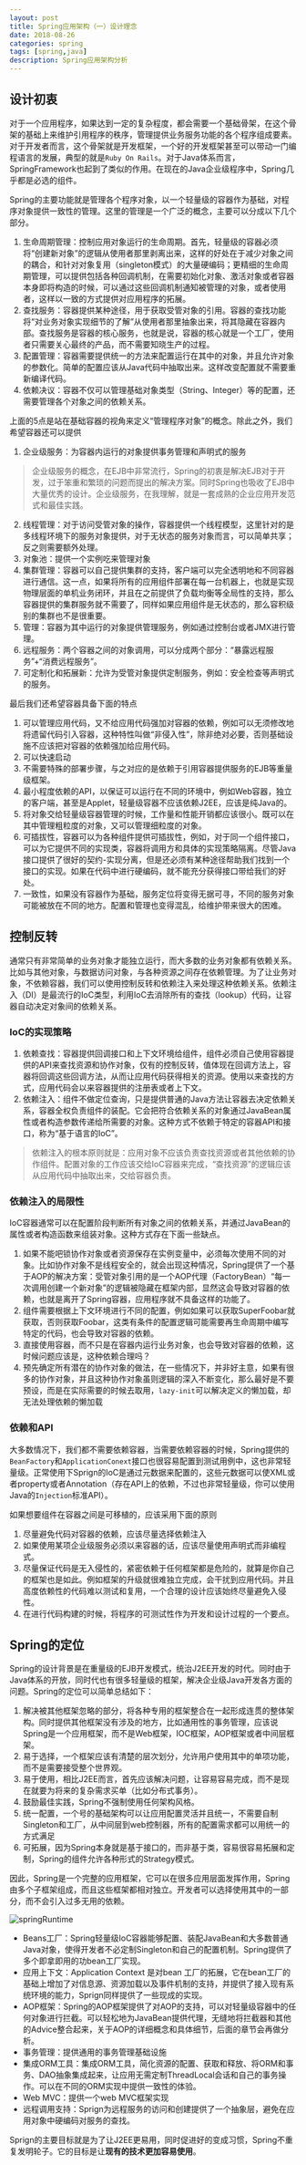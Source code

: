 ```yaml
---
layout: post
title: Spring应用架构（一）设计理念
date: 2018-08-26
categories: spring
tags: [spring,java]
description: Spring应用架构分析
---
```


## 设计初衷

对于一个应用程序，如果达到一定的复杂程度，都会需要一个基础骨架，在这个骨架的基础上来维护引用程序的秩序，管理提供业务服务功能的各个程序组成要素。对于开发者而言，这个骨架就是开发框架，一个好的开发框架甚至可以带动一门编程语言的发展，典型的就是`Ruby On Rails`。对于Java体系而言，SpringFramework也起到了类似的作用。在现在的Java企业级程序中，Spring几乎都是必选的组件。

Spring的主要功能就是管理各个程序对象，以一个轻量级的容器作为基础，对程序对象提供一致性的管理。这里的管理是一个广泛的概念，主要可以分成以下几个部分。

1. 生命周期管理：控制应用对象运行的生命周期。首先，轻量级的容器必须将“创建新对象”的逻辑从使用者那里剥离出来，这样的好处在于减少对象之间的耦合，和针对对象复用（singleton模式）的大量硬编码；更精细的生命周期管理，可以提供包括各种回调机制，在需要初始化对象、激活对象或者容器本身即将构造的时候，可以通过这些回调机制通知被管理的对象，或者使用者，这样以一致的方式提供对应用程序的拓展。
2. 查找服务：容器提供某种途径，用于获取受管对象的引用。容器的查找功能将“对业务对象实现细节的了解”从使用者那里抽象出来，将其隐藏在容器内部。查找服务是容器的核心服务，也就是说，容器的核心就是一个工厂，使用者只需要关心最终的产品，而不需要知晓生产的过程。
3. 配置管理：容器需要提供统一的方法来配置运行在其中的对象，并且允许对象的参数化。简单的配置应该从Java代码中抽取出来。这样改变配置就不需要重新编译代码。
4. 依赖决议：容器不仅可以管理基础对象类型（String、Integer）等的配置，还需要管理各个对象之间的依赖关系。

上面的5点是站在基础容器的视角来定义“管理程序对象”的概念。除此之外，我们希望容器还可以提供

1. 企业级服务：为容器内运行的对象提供事务管理和声明式的服务
> 企业级服务的概念，在EJB中非常流行，Spring的初衷是解决EJB对于开发，过于笨重和繁琐的问题而提出的解决方案。同时Spring也吸收了EJB中大量优秀的设计。企业级服务，在我理解，就是一套成熟的企业应用开发范式和最佳实践。
2. 线程管理：对于访问受管对象的操作，容器提供一个线程模型，这里针对的是多线程环境下的服务对象提供，对于无状态的服务对象而言，可以简单共享；反之则需要额外处理。
3. 对象池：提供一个实例吃来管理对象
4. 集群管理：容器可以自己提供集群的支持，客户端可以完全透明地和不同容器进行通信。这一点，如果将所有的应用组件部署在每一台机器上，也就是实现物理层面的单机业务闭环，并且在之前提供了负载均衡等全局性的支持，那么容器提供的集群服务就不需要了，同样如果应用组件是无状态的，那么容积级别的集群也不是很重要。
5. 管理：容器为其中运行的对象提供管理服务，例如通过控制台或者JMX进行管理。
6. 远程服务：两个容器之间的对象调用，可以分成两个部分：“暴露远程服务”+“消费远程服务”。
7. 可定制化和拓展新：允许为受管对象提供定制服务，例如：安全检查等声明式的服务。

最后我们还希望容器具备下面的特点

1. 可以管理应用代码，又不给应用代码强加对容器的依赖，例如可以无须修改地将遗留代码引入容器，这种特性叫做“非侵入性”，除非绝对必要，否则基础设施不应该把对容器的依赖强加给应用代码。
2. 可以快速启动
3. 不需要特殊的部署步骤，与之对应的是依赖于引用容器提供服务的EJB等重量级框架。
4. 最小程度依赖的API，以保证可以运行在不同的环境中，例如Web容器，独立的客户端，甚至是Applet，轻量级容器不应该依赖J2EE，应该是纯Java的。
5. 将对象交给轻量级容器管理的时候，工作量和性能开销都应该很小。既可以在其中管理粗粒度的对象，又可以管理细粒度的对象。
6. 可插拔性，容器可以为各种组件提供可插拔性，例如，对于同一个组件接口，可以为它提供不同的实现类，容器将调用方和具体的实现策略隔离。尽管Java接口提供了很好的契约-实现分离，但是还必须有某种途径帮助我们找到一个接口的实现。如果在代码中进行硬编码，就不能充分获得接口带给我们的好处。
7. 一致性，如果没有容器作为基础，服务定位将变得无据可寻，不同的服务对象可能被放在不同的地方。配置和管理也变得混乱，给维护带来很大的困难。

## 控制反转

通常只有非常简单的业务对象才能独立运行，而大多数的业务对象都有依赖关系。比如与其他对象，与数据访问对象，与各种资源之间存在依赖管理。为了让业务对象，不依赖容器，我们可以使用控制反转和依赖注入来处理这种依赖关系。依赖注入（DI）是最流行的IoC类型，利用IoC去消除所有的查找（lookup）代码，让容器自动决定对象间的依赖关系。

### IoC的实现策略

1. 依赖查找：容器提供回调接口和上下文环境给组件，组件必须自己使用容器提供的API来查找资源和协作对象，仅有的控制反转，值体现在回调方法上，容器将回调这些回调方法，从而让应用代码获得相关的资源。使用以来查找的方式，应用代码会以来容器提供的注册表或者上下文。
2. 依赖注入：组件不做定位查询，只是提供普通的Java方法让容器去决定依赖关系，容器全权负责组件的装配。它会把符合依赖关系的对象通过JavaBean属性或者构造参数传递给所需要的对象。这种方式不依赖于特定的容器API和接口，称为“基于语言的IoC”。
> 依赖注入的根本原则就是：应用对象不应该负责查找资源或者其他依赖的协作组件。配置对象的工作应该交给IoC容器来完成，“查找资源”的逻辑应该从应用代码中抽取出来，交给容器负责。

### 依赖注入的局限性

IoC容器通常可以在配置阶段判断所有对象之间的依赖关系，并通过JavaBean的属性或者构造函数来组装对象。这种方式存在下面一些缺点。

1. 如果不能吧锁协作对象或者资源保存在实例变量中，必须每次使用不同的对象。比如协作对象不是线程安全的，就会出现这种情况，Spring提供了一个基于AOP的解决方案：受管对象引用的是一个AOP代理（FactoryBean）“每一次调用创建一个新对象”的逻辑被隐藏在框架内部，显然这会导致对容器的依赖，也就是离开了Spring容器，应用程序就不具备这样的功能了。
2. 组件需要根据上下文环境进行不同的配置，例如如果可以获取SuperFoobar就获取，否则获取Foobar，这类有条件的配置逻辑可能需要再生命周期中编写特定的代码，也会导致对容器的依赖。
3. 直接使用容器，而不只是在容器内运行业务对象，也会导致对容器的依赖，这时候问题应该是，这种依赖合理吗？
4. 预先确定所有潜在的协作对象的做法，在一些情况下，并非好主意，如果有很多的协作对象，并且这种协作对象虽则逻辑的深入不断变化，那么最好是不要预设，而是在实际需要的时候去取用，`lazy-init`可以解决定义的懒加载，却无法处理依赖的懒加载

### 依赖和API

大多数情况下，我们都不需要依赖容器，当需要依赖容器的时候，Spring提供的`BeanFactory`和`ApplicationConext`接口也很容易配置到测试用例中，这也非常轻量级。正常使用下Sprign的IoC是通过元数据来配置的，这些元数据可以使XML或者property或者Annotation（存在API上的依赖，不过也非常轻量级，你可以使用Java的`Injection`标准API）。

如果想要组件在容器之间是可移植的，应该采用下面的原则

1. 尽量避免代码对容器的依赖，应该尽量选择依赖注入
2. 如果使用某项企业级服务必须以来容器的话，应该尽量使用声明式而非编程式。
3. 尽量保证代码是无入侵性的，紧密依赖于任何框架都是危险的，就算是你自己的框架也是如此。例如框架的升级就很难独立完成，会干扰到应用代码。并且高度依赖性的代码难以测试和复用，一个合理的设计应该始终尽量避免入侵性。
4. 在进行代码构建的时候，将程序的可测试性作为开发和设计过程的一个要点。

## Spring的定位

Spring的设计背景是在重量级的EJB开发模式，统治J2EE开发的时代。同时由于Java体系的开放，同时代也有很多轻量级的框架，解决企业级Java开发各方面的问题。Spring的定位可以简单总结如下：

1. 解决被其他框架忽略的部分，将各种专用的框架整合在一起形成连贯的整体架构。同时提供其他框架没有涉及的地方，比如通用性的事务管理，应该说Spring是一个应用框架，而不是Web框架，IOC框架，AOP框架或者中间层框架。
2. 易于选择，一个框架应该有清楚的层次划分，允许用户使用其中的单项功能，而不是需要接受整个世界观。
3.	易于使用，相比J2EE而言，首先应该解决问题，让容易容易完成，而不是现在就要为将来的复杂需求买单（比如分布式事务）。
4. 鼓励最佳实践，Spring不强制使用任何架构风格。
5.	统一配置，一个号的基础架构可以让应用配置灵活并且统一，不需要自制Singleton和工厂，从中间层到web控制器，所有的配置需求都可以用统一的方式满足
6. 可拓展，因为Spring本身就是基于接口的，而非基于类，容易很容易拓展和定制，Spring的组件允许各种形式的Strategy模式。

因此，Spring是一个完整的应用框架，它可以在很多应用层面发挥作用，Spring由多个子框架组成，而且这些框架都相对独立。开发者可以选择使用其中的一部分，而不会引入过多无用的依赖。

![springRuntime](/postsimg/spring/springrunt-1535287847-1922089646.png)

- Beans工厂：Spring轻量级IoC容器能够配置、装配JavaBean和大多数普通Java对象，使得开发者不必定制Singleton和自己的配置机制。Spring提供了多个即拿即用的功bean工厂实现。
- 应用上下文：Application Context 是对bean 工厂的拓展，它在bean工厂的基础上增加了对信息源、资源加载以及事件机制的支持，并提供了接入现有系统环境的能力，Sprign同样提供了一些现成的实现。
- AOP框架：Spring的AOP框架提供了对AOP的支持，可以对轻量级容器中的任何对象进行拦截。可以轻松地为JavaBean提供代理，无缝地将拦截器和其他的Advice整合起来，关于AOP的详细概念和具体细节，后面的章节会再做分析。
- 事务管理：提供通用的事务管理基础设施
- 集成ORM工具：集成ORM工具，简化资源的配置、获取和释放、将ORM和事务、DAO抽象集成起来，让应用无需定制ThreadLocal会话和自己的事务操作。可以在不同的ORM实现中提供一致性的体验。
- Web MVC：提供一个web MVC框架实现
- 远程调用支持：Sprign为远程服务的访问和创建提供了一个抽象层，避免在应用对象中硬编码对服务的查找。

Sprign的主要目标就是为了让J2EE更易用，同时促进好的变成习惯，Spring不重复发明轮子。它的目标是让**现有的技术更加容易使用**。